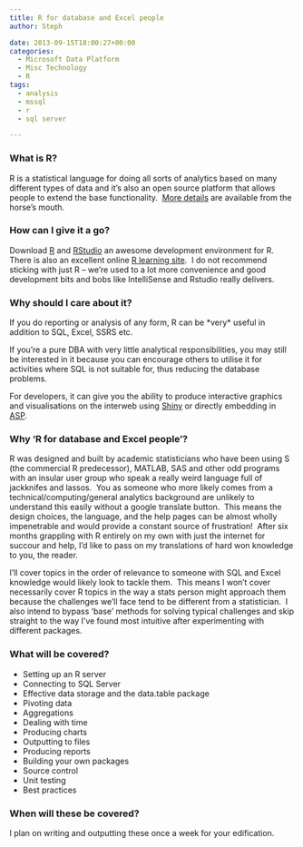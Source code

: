 ```yaml
---
title: R for database and Excel people
author: Steph

date: 2013-09-15T18:00:27+00:00
categories:
  - Microsoft Data Platform
  - Misc Technology
  - R
tags:
  - analysis
  - mssql
  - r
  - sql server

---
```

### What is R?

R is a statistical language for doing all sorts of analytics based on many different types of data and it&#8217;s also an open source platform that allows people to extend the base functionality.  <a href="http://www.r-project.org/about.html" target="_blank">More details</a> are available from the horse&#8217;s mouth.

### How can I give it a go?

Download <a href="http://cran.rstudio.com/" target="_blank">R</a> and <a href="http://www.rstudio.com/ide/download/desktop" target="_blank">RStudio</a> an awesome development environment for R.  There is also an excellent online <a href="http://tryr.codeschool.com/" target="_blank">R learning site</a>.  I do not recommend sticking with just R &#8211; we&#8217;re used to a lot more convenience and good development bits and bobs like IntelliSense and Rstudio really delivers.

<!--more-->

### Why should I care about it?

If you do reporting or analysis of any form, R can be \*very\* useful in addition to SQL, Excel, SSRS etc.

If you&#8217;re a pure DBA with very little analytical responsibilities, you may still be interested in it because you can encourage others to utilise it for activities where SQL is not suitable for, thus reducing the database problems.

For developers, it can give you the ability to produce interactive graphics and visualisations on the interweb using <a href="http://www.rstudio.com/shiny/" target="_blank">Shiny</a> or directly embedding in <a href="https://www.simple-talk.com/dotnet/asp.net/creating-a-business-intelligence-dashboard-with-r-and-asp.net-mvc-part-1/" target="_blank">ASP</a>.

### Why &#8216;R for database and Excel people&#8217;?

R was designed and built by academic statisticians who have been using S (the commercial R predecessor), MATLAB, SAS and other odd programs with an insular user group who speak a really weird language full of jackknifes and lassos.  You as someone who more likely comes from a technical/computing/general analytics background are unlikely to understand this easily without a google translate button.  This means the design choices, the language, and the help pages can be almost wholly impenetrable and would provide a constant source of frustration!  After six months grappling with R entirely on my own with just the internet for succour and help, I&#8217;d like to pass on my translations of hard won knowledge to you, the reader.

I&#8217;ll cover topics in the order of relevance to someone with SQL and Excel knowledge would likely look to tackle them.  This means I won&#8217;t cover necessarily cover R topics in the way a stats person might approach them because the challenges we&#8217;ll face tend to be different from a statistician.  I also intend to bypass &#8216;base&#8217; methods for solving typical challenges and skip straight to the way I&#8217;ve found most intuitive after experimenting with different packages.

### What will be covered?

  * Setting up an R server
  * Connecting to SQL Server
  * Effective data storage and the data.table package
  * Pivoting data
  * Aggregations
  * Dealing with time
  * Producing charts
  * Outputting to files
  * Producing reports
  * Building your own packages
  * Source control
  * Unit testing
  * Best practices

### When will these be covered?

I plan on writing and outputting these once a week for your edification.

&nbsp;